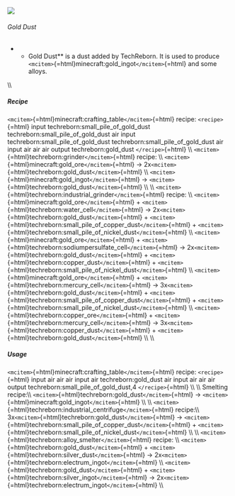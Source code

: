 ![](/mods/techreborn/gold_dust.png)

###### Gold Dust

-   -   Gold Dust** is a dust added by TechReborn. It is used to
        produce `<mcitem>`{=html}minecraft:gold_ingot`</mcitem>`{=html}
        and some alloys.

\\\\

##### Recipe

`<mcitem>`{=html}minecraft:crafting_table`</mcitem>`{=html} recipe:
`<recipe>`{=html} input techreborn:small_pile_of_gold_dust
techreborn:small_pile_of_gold_dust air input
techreborn:small_pile_of_gold_dust techreborn:small_pile_of_gold_dust
air input air air air output techreborn:gold_dust `</recipe>`{=html}
\\\\ `<mcitem>`{=html}techreborn:grinder`</mcitem>`{=html} recipe: \\\\
`<mcitem>`{=html}minecraft:gold_ore`</mcitem>`{=html} -\>
2x`<mcitem>`{=html}techreborn:gold_dust`</mcitem>`{=html} \\\\
`<mcitem>`{=html}minecraft:gold_ingot`</mcitem>`{=html} -\>
`<mcitem>`{=html}techreborn:gold_dust`</mcitem>`{=html} \\\\ \\\\
`<mcitem>`{=html}techreborn:industrial_grinder`</mcitem>`{=html} recipe:
\\\\ `<mcitem>`{=html}minecraft:gold_ore`</mcitem>`{=html} +
`<mcitem>`{=html}techreborn:water_cell`</mcitem>`{=html} -\>
2x`<mcitem>`{=html}techreborn:gold_dust`</mcitem>`{=html} +
`<mcitem>`{=html}techreborn:small_pile_of_copper_dust`</mcitem>`{=html} +
`<mcitem>`{=html}techreborn:small_pile_of_nickel_dust`</mcitem>`{=html}
\\\\ `<mcitem>`{=html}minecraft:gold_ore`</mcitem>`{=html} +
`<mcitem>`{=html}techreborn:sodiumpersulfate_cell`</mcitem>`{=html} -\>
2x`<mcitem>`{=html}techreborn:gold_dust`</mcitem>`{=html} +
`<mcitem>`{=html}techreborn:copper_dust`</mcitem>`{=html} +
`<mcitem>`{=html}techreborn:small_pile_of_nickel_dust`</mcitem>`{=html}
\\\\ `<mcitem>`{=html}minecraft:gold_ore`</mcitem>`{=html} +
`<mcitem>`{=html}techreborn:mercury_cell`</mcitem>`{=html} -\>
3x`<mcitem>`{=html}techreborn:gold_dust`</mcitem>`{=html} +
`<mcitem>`{=html}techreborn:small_pile_of_copper_dust`</mcitem>`{=html} +
`<mcitem>`{=html}techreborn:small_pile_of_nickel_dust`</mcitem>`{=html}
\\\\ `<mcitem>`{=html}techreborn:copper_ore`</mcitem>`{=html} +
`<mcitem>`{=html}techreborn:mercury_cell`</mcitem>`{=html} -\>
3x`<mcitem>`{=html}techreborn:copper_dust`</mcitem>`{=html} +
`<mcitem>`{=html}techreborn:gold_dust`</mcitem>`{=html} \\\\ \\\\

##### Usage

`<mcitem>`{=html}minecraft:crafting_table`</mcitem>`{=html} recipe:
`<recipe>`{=html} input air air air input air techreborn:gold_dust air
input air air air output techreborn:small_pile_of_gold_dust,4
`</recipe>`{=html} \\\\ \\\\ Smelting recipe:\\\\
`<mcitem>`{=html}techreborn:gold_dust`</mcitem>`{=html} -\>
`<mcitem>`{=html}minecraft:gold_ingot`</mcitem>`{=html} \\\\ \\\\
`<mcitem>`{=html}techreborn:industrial_centrifuge`</mcitem>`{=html}
recipe:\\\\ 3x`<mcitem>`{=html}techreborn:gold_dust`</mcitem>`{=html}
-\>
`<mcitem>`{=html}techreborn:small_pile_of_copper_dust`</mcitem>`{=html} +
`<mcitem>`{=html}techreborn:small_pile_of_nickel_dust`</mcitem>`{=html}
\\\\ \\\\ `<mcitem>`{=html}techreborn:alloy_smelter`</mcitem>`{=html}
recipe: \\\\ `<mcitem>`{=html}techreborn:gold_dust`</mcitem>`{=html} +
`<mcitem>`{=html}techreborn:silver_dust`</mcitem>`{=html} -\>
2x`<mcitem>`{=html}techreborn:electrum_ingot`</mcitem>`{=html} \\\\
`<mcitem>`{=html}techreborn:gold_dust`</mcitem>`{=html} +
`<mcitem>`{=html}techreborn:silver_ingot`</mcitem>`{=html} -\>
2x`<mcitem>`{=html}techreborn:electrum_ingot`</mcitem>`{=html} \\\\
